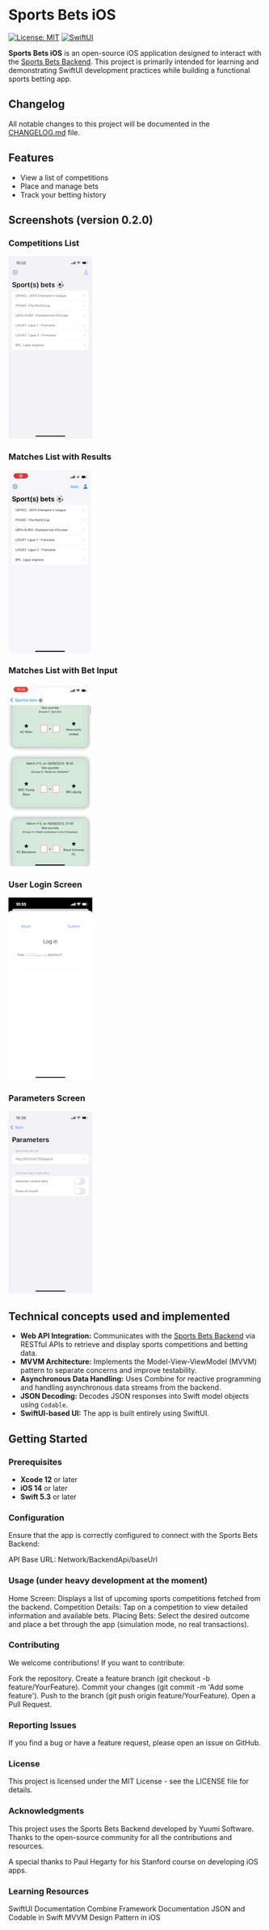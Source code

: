 # Sports Bets iOS

[![License: MIT](https://img.shields.io/badge/License-MIT-yellow.svg)](https://opensource.org/licenses/MIT)
[![SwiftUI](https://img.shields.io/badge/SwiftUI-2.0-orange.svg)](https://developer.apple.com/documentation/swiftui)

**Sports Bets iOS** is an open-source iOS application designed to interact with the [Sports Bets Backend](https://github.com/Yuumi-Software/sport-bets-backend). This project is primarily intended for learning and demonstrating SwiftUI development practices while building a functional sports betting app.

## Changelog
All notable changes to this project will be documented in the [CHANGELOG.md](./CHANGELOG.md) file.

## Features
- View a list of competitions
- Place and manage bets
- Track your betting history

## Screenshots (version 0.2.0)

### Competitions List
![Competitions List](./documentation/screenshots/CompetitionsList.PNG)

### Matches List with Results
![Matches List with Results](./documentation/screenshots/MatchesListWithResults.gif)

### Matches List with Bet Input
![Matches List with Bet Input](./documentation/screenshots/MatchesListWithBetsInput.gif)

### User Login Screen
![User Login Screen](./documentation/screenshots/UserLogin.PNG)

### Parameters Screen
![Parameters Screen](./documentation/screenshots/Parameters.PNG)


## Technical concepts used and implemented

- **Web API Integration:** Communicates with the [Sports Bets Backend](https://github.com/Yuumi-Software/sport-bets-backend) via RESTful APIs to retrieve and display sports competitions and betting data.
- **MVVM Architecture:** Implements the Model-View-ViewModel (MVVM) pattern to separate concerns and improve testability.
- **Asynchronous Data Handling:** Uses Combine for reactive programming and handling asynchronous data streams from the backend.
- **JSON Decoding:** Decodes JSON responses into Swift model objects using `Codable`.
- **SwiftUI-based UI:** The app is built entirely using SwiftUI.

## Getting Started

### Prerequisites

- **Xcode 12** or later
- **iOS 14** or later
- **Swift 5.3** or later

### Configuration
Ensure that the app is correctly configured to connect with the Sports Bets Backend:

API Base URL: Network/BackendApi/baseUrl


### Usage (under heavy development at the moment)

Home Screen: Displays a list of upcoming sports competitions fetched from the backend.
Competition Details: Tap on a competition to view detailed information and available bets.
Placing Bets: Select the desired outcome and place a bet through the app (simulation mode, no real transactions).

### Contributing

We welcome contributions! If you want to contribute:

Fork the repository.
Create a feature branch (git checkout -b feature/YourFeature).
Commit your changes (git commit -m 'Add some feature').
Push to the branch (git push origin feature/YourFeature).
Open a Pull Request.


### Reporting Issues
If you find a bug or have a feature request, please open an issue on GitHub.

### License

This project is licensed under the MIT License - see the LICENSE file for details.

### Acknowledgments

This project uses the Sports Bets Backend developed by Yuumi Software.
Thanks to the open-source community for all the contributions and resources.

A special thanks to Paul Hegarty for his Stanford course on developing iOS apps.

### Learning Resources

SwiftUI Documentation
Combine Framework Documentation
JSON and Codable in Swift
MVVM Design Pattern in iOS
